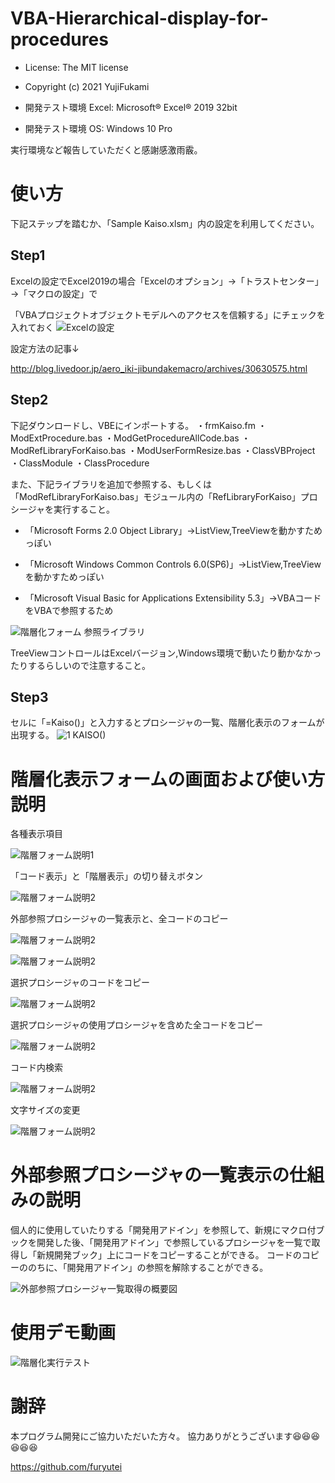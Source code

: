 # VBA-Hierarchical-display-for-procedures
- License: The MIT license

- Copyright (c) 2021 YujiFukami

- 開発テスト環境 Excel: Microsoft® Excel® 2019 32bit 

- 開発テスト環境 OS: Windows 10 Pro

実行環境など報告していただくと感謝感激雨霰。

# 使い方

下記ステップを踏むか、「Sample Kaiso.xlsm」内の設定を利用してください。

## Step1
Excelの設定でExcel2019の場合「Excelのオプション」→「トラストセンター」→「マクロの設定」で

「VBAプロジェクトオブジェクトモデルへのアクセスを信頼する」にチェックを入れておく
![Excelの設定](https://user-images.githubusercontent.com/73621859/126287884-57db4a75-3f34-4b35-b23d-f705067a1869.jpg)

設定方法の記事↓

http://blog.livedoor.jp/aero_iki-jibundakemacro/archives/30630575.html

## Step2
下記ダウンロードし、VBEにインポートする。
・frmKaiso.fm
・ModExtProcedure.bas
・ModGetProcedureAllCode.bas
・ModRefLibraryForKaiso.bas
・ModUserFormResize.bas
・ClassVBProject
・ClassModule
・ClassProcedure

また、下記ライブラリを追加で参照する、もしくは「ModRefLibraryForKaiso.bas」モジュール内の「RefLibraryForKaiso」プロシージャを実行すること。

- 「Microsoft Forms 2.0 Object Library」→ListView,TreeViewを動かすためっぽい

- 「Microsoft Windows Common Controls 6.0(SP6)」→ListView,TreeViewを動かすためっぽい

- 「Microsoft Visual Basic for Applications Extensibility 5.3」→VBAコードをVBAで参照するため

![階層化フォーム 参照ライブラリ](https://user-images.githubusercontent.com/73621859/128787617-59d52e7e-0439-4f6c-9877-4bfe11e8d745.jpg)

TreeViewコントロールはExcelバージョン,Windows環境で動いたり動かなかったりするらしいので注意すること。


## Step3
セルに「=Kaiso()」と入力するとプロシージャの一覧、階層化表示のフォームが出現する。
![1 KAISO()](https://user-images.githubusercontent.com/73621859/126260383-018720ef-904d-48ed-a82c-41041c497c89.jpg)

# 階層化表示フォームの画面および使い方説明


各種表示項目

![階層フォーム説明1](説明用/階層化01.jpg)


「コード表示」と「階層表示」の切り替えボタン

![階層フォーム説明2](説明用/階層化02.jpg)


外部参照プロシージャの一覧表示と、全コードのコピー

![階層フォーム説明2](説明用/階層化03.jpg)

![階層フォーム説明2](説明用/階層化04.jpg)


選択プロシージャのコードをコピー

![階層フォーム説明2](説明用/階層化05.jpg)


選択プロシージャの使用プロシージャを含めた全コードをコピー

![階層フォーム説明2](説明用/階層化06.jpg)


コード内検索

![階層フォーム説明2](説明用/階層化07.jpg)


文字サイズの変更

![階層フォーム説明2](説明用/階層化08.jpg)


# 外部参照プロシージャの一覧表示の仕組みの説明

個人的に使用していたりする「開発用アドイン」を参照して、新規にマクロ付ブックを開発した後、「開発用アドイン」で参照しているプロシージャを一覧で取得し「新規開発ブック」上にコードをコピーすることができる。
コードのコピーののちに、「開発用アドイン」の参照を解除することができる。

![外部参照プロシージャ一覧取得の概要図](https://user-images.githubusercontent.com/73621859/131796576-9489b7d6-f7d0-4af8-8345-eb380cd35731.jpg)

# 使用デモ動画
![階層化実行テスト](https://user-images.githubusercontent.com/73621859/128684086-2a0e3bdd-f528-48b0-b148-f86db97ca655.gif)


# 謝辞
本プログラム開発にご協力いただいた方々。
協力ありがとうございます😆😆😆😆😆😆

https://github.com/furyutei
